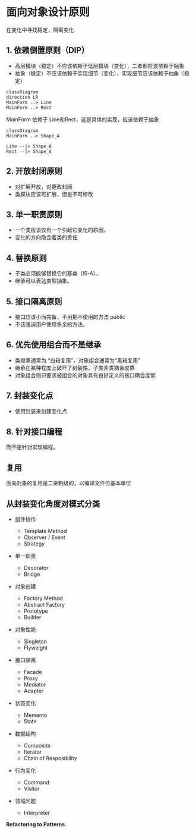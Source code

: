 
# 面向对象设计原则

在变化中寻找稳定，隔离变化


## 1. 依赖倒置原则（DIP）

- 高层模块（稳定）不应该依赖于低层模块（变化），二者都应该依赖于抽象
- 抽象（稳定）不应该依赖于实现细节（变化），实现细节应该依赖于抽象（稳定）

```mermaid
classDiagram
direction LR
MainForm ..> Line
MainForm ..> Rect
```
MainForm 依赖于 Line和Rect，这是具体的实现，应该依赖于抽象


```mermaid
classDiagram
MainForm ..> Shape_A

Line --|> Shape_A
Rect --|> Shape_A
```


## 2. 开放封闭原则
- 对扩展开放，对更改封闭
- 类模块应该可扩展，但是不可修改


## 3. 单一职责原则
- 一个类应该仅有一个引起它变化的原因，
- 变化的方向隐含着类的责任

## 4. 替换原则
- 子类必须能够替换它的基类（IS-A），
- 继承可以表达类型抽象。

## 5. 接口隔离原则
- 接口应该小而完备，不用把不使用的方法 public
- 不该强迫用户使用多余的方法。

## 6. 优先使用组合而不是继承
- 类继承通常为 “白箱复用”，对象组合通常为“黑箱复用”
- 继承在某种程度上破坏了封装性，子类非类耦合度靠
- 对象组合则只要求被组合的对象具有良好定义的接口耦合度低

## 7. 封装变化点
- 使用封装来创建变化点

## 8. 针对接口编程
而不是针对实现编程。


## 复用
面向对象的复用是二进制级的，以编译文件位基本单位


## 从封装变化角度对模式分类

- 组件协作
  - Template Method
  - Observer / Event
  - Strategy

- 单一职责
  - Decorator
  - Bridge

- 对象创建
  - Factory Method
  - Abstract Factory
  - Prototype
  - Builder

- 对象性能
  - Singleton
  - Flyweight

- 接口隔离
  - Facade
  - Proxy
  - Mediator
  - Adapter

- 状态变化
  - Memento
  - State

- 数据结构
  - Composite
  - Iterator
  - Chain of Resposibility

- 行为变化
  - Command
  - Visitor
  
- 领域问题
  - Interpreter

**Refactoring to Patterns**
